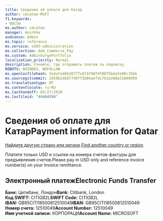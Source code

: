 ```yaml
---
title: Сведения об оплате для Катар
author: cmcatee-MSFT
f1.keywords:
- NOCSH
ms.author: cmcatee
manager: mnirkhe
audience: Admin
ms.topic: reference
ms.service: o365-administration
ms.collection: Adm_Commerce_Pay
ms.custom: AdminSurgePortfolio
localization_priority: Normal
description: Узнайте, где отправить платеж за подписку.
ROBOTS: NOINDEX, NOFOLLOW
ms.openlocfilehash: 5e4afa46b30777c874f98f4f8075bdafe00c7bbb
ms.sourcegitcommit: 2d59b24b877487f3b84aefdc7b1e200a21009999
ms.translationtype: MT
ms.contentlocale: ru-RU
ms.lasthandoff: 05/27/2020
ms.locfileid: "44404590"
---
```

# <a name="payment-information-for-qatar"></a><span data-ttu-id="99001-103">Сведения об оплате для Катар</span><span class="sxs-lookup"><span data-stu-id="99001-103">Payment information for Qatar</span></span>

<span data-ttu-id="99001-104">[Найдите другую страну или регион](../billing-and-payments/pay-for-your-subscription.md).</span><span class="sxs-lookup"><span data-stu-id="99001-104">[Find another country or region](../billing-and-payments/pay-for-your-subscription.md).</span></span>

<span data-ttu-id="99001-105">Платите только USD и ссылки на номера счетов-фактуры для предъявления счетов.</span><span class="sxs-lookup"><span data-stu-id="99001-105">Please pay in USD only and reference invoice number(s) on your invoice remittance.</span></span>

## <a name="electronic-funds-transfer"></a><span data-ttu-id="99001-106">Электронный платеж</span><span class="sxs-lookup"><span data-stu-id="99001-106">Electronic Funds Transfer</span></span>

<span data-ttu-id="99001-107">**Банк:** Цитибанк, Лондон</span><span class="sxs-lookup"><span data-stu-id="99001-107">**Bank:** Citibank, London</span></span>  
<span data-ttu-id="99001-108">**Код SWIFT:** CITIGB2L</span><span class="sxs-lookup"><span data-stu-id="99001-108">**SWIFT Code:** CITIGB2L</span></span>  
<span data-ttu-id="99001-109">**IBAN:** GB95CITI18500812510049</span><span class="sxs-lookup"><span data-stu-id="99001-109">**IBAN:** GB95CITI18500812510049</span></span>  
<span data-ttu-id="99001-110">**Номер счета:** 12510049</span><span class="sxs-lookup"><span data-stu-id="99001-110">**Account Number:** 12510049</span></span>  
<span data-ttu-id="99001-111">**Имя учетной записи:** КОРПОРАЦИ</span><span class="sxs-lookup"><span data-stu-id="99001-111">**Account Name:** MICROSOFT</span></span>  